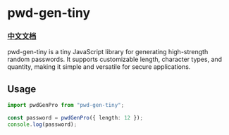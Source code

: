 # pwd-gen-tiny

### [中文文档](./README-zh_CN.md)

pwd-gen-tiny is a tiny JavaScript library for generating high-strength random passwords. It supports customizable length, character types, and quantity, making it simple and versatile for secure applications.

## Usage

```ts
import pwdGenPro from "pwd-gen-tiny";

const password = pwdGenPro({ length: 12 });
console.log(password);
```
